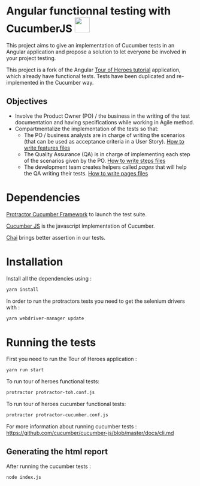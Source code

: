 # Angular functionnal testing with CucumberJS <img src="https://avatars0.githubusercontent.com/u/320565?s=200&v=4" height="40"/>

This project aims to give an implementation of Cucumber tests in an Angular application and propose a solution to let everyone be involved in your project testing.

This project is a fork of the Angular [Tour of Heroes tutorial](https://angular.io/tutorial) application, which already have functional tests. Tests have been duplicated and re-implemented in the Cucumber way.


## Objectives

* Involve the Product Owner (PO) / the business in the writing of the test documentation and having specifications while working in Agile method.
* Compartmentalize the implementation of the tests so that:
  - The PO / business analysts are in charge of writing the scenarios (that can be used as acceptance criteria in a User Story). [How to write features files](./cucumber/features)
  - The Quality Assurance (QA) is in charge of implementing each step of the scenarios given by the PO. [How to write steps files](./cucumber/step_definitions)
  - The development team creates helpers called *pages* that will help the QA writing their tests. [How to write pages files](./cucumber/pages)


# Dependencies


[Protractor Cucumber Framework](https://github.com/protractor-cucumber-framework/protractor-cucumber-framework) to launch the test suite.

[Cucumber JS](https://github.com/cucumber/cucumber-js) is the javascript implementation of Cucumber.

[Chai](http://www.chaijs.com/) brings better assertion in our tests.

# Installation

Install all the dependencies using :

```bash
yarn install
```

In order to run the protractors tests you need to get the selenium drivers with :

```bash
yarn webdriver-manager update
```

# Running the tests

First you need to run the Tour of Heroes application :

```bash
yarn run start
```

To run tour of heroes functional tests:

```bash
protractor protractor-toh.conf.js
```

To run tour of heroes cucumber functional tests:

```bash
protractor protractor-cucumber.conf.js
```

For more information about running cucumber tests : https://github.com/cucumber/cucumber-js/blob/master/docs/cli.md

## Generating the html report

After running the cucumber tests :

```bash
node index.js
```
